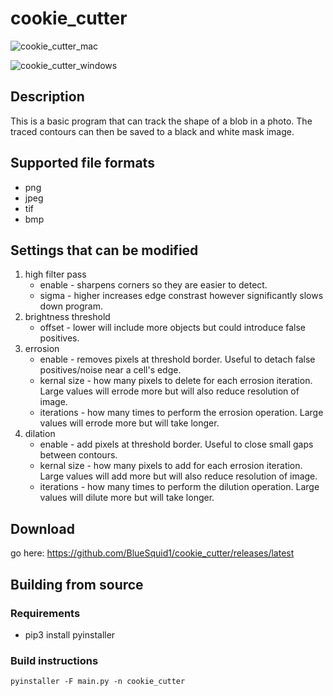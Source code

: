 # cookie_cutter

![cookie_cutter_mac](https://user-images.githubusercontent.com/9015401/185598653-b05dc18a-2066-4aee-9734-2ebc417527ab.png)

![cookie_cutter_windows](https://user-images.githubusercontent.com/9015401/185598122-a42ee5c6-8c8d-488e-ba59-3f51636259eb.PNG)

## Description
This is a basic program that can track the shape of a blob in a photo. The traced contours can then be saved to a black and white mask image.

## Supported file formats
- png
- jpeg
- tif
- bmp

## Settings that can be modified
1. high filter pass
    - enable - sharpens corners so they are easier to detect.
    - sigma - higher increases edge constrast however significantly slows down program.
1. brightness threshold 
    - offset - lower will include more objects but could introduce false positives.
1. errosion 
    - enable - removes pixels at threshold border. Useful to detach false positives/noise near a cell's edge.
    - kernal size - how many pixels to delete for each errosion iteration. Large values will errode more but will also reduce resolution of image.
    - iterations - how many times to perform the errosion operation. Large values will errode more but will take longer.
1. dilation 
    - enable - add pixels at threshold border. Useful to close small gaps between contours.
    - kernal size - how many pixels to add for each errosion iteration. Large values will add more but will also reduce resolution of image.
    - iterations - how many times to perform the dilution operation. Large values will dilute more but will take longer.

## Download
go here:
https://github.com/BlueSquid1/cookie_cutter/releases/latest

## Building from source

### Requirements
- pip3 install pyinstaller

### Build instructions
```
pyinstaller -F main.py -n cookie_cutter
```
